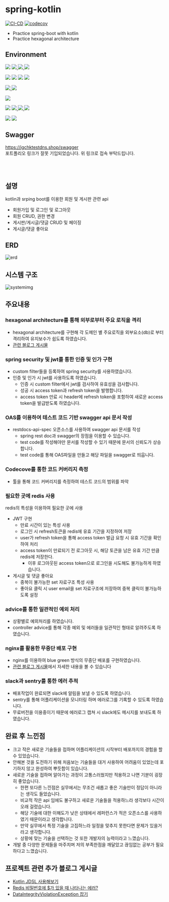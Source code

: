 # spring-kotlin
[![CI-CD](https://github.com/hunkicho/spring-kotlin/actions/workflows/main.yml/badge.svg)](https://github.com/hunkicho/spring-kotlin/actions/workflows/main.yml)
[![codecov](https://codecov.io/gh/hunkicho/spring-kotlin/branch/master/graph/badge.svg?token=JOH259X9H2)](https://codecov.io/gh/hunkicho/spring-kotlin)
- Practice spring-boot with kotlin</br>
- Practice hexagonal architecture

## Environment
[![](https://img.shields.io/badge/koltin-1.9.0-green?logo=kotlin)](https://kotlinlang.org/docs/whatsnew19.html)
[![](https://img.shields.io/badge/spring%20boot-3.1.0-green?logo=springboot) ](https://spring.io/blog/2023/05/18/spring-boot-3-1-0-available-now)
[![](https://img.shields.io/badge/spring_data_jpa-3.1.0-green) ](https://jakarta.ee/specifications/persistence/3.1/)
[![](https://img.shields.io/badge/Spring%20Security-6.1.0-green?logo=springsecurity)](https://kotlinlang.org/docs/whatsnew19.html)

[![](https://img.shields.io/badge/hibernate-6.2.2.Final-blue?logo=hibernate)](https://hibernate.org/orm/releases/6.2/)
[![](https://img.shields.io/badge/kotlin_jdsl-2.2.1.RELEASE-blue?link=https://github.com/line/kotlin-jdsl)](https://github.com/line/kotlin-jdsl/releases/tag/2.2.1.RELEASE)
[![](https://img.shields.io/badge/mysql-8.0.32-blue?logo=mysql)](https://dev.mysql.com/doc/relnotes/mysql/8.0/en/news-8-0-23.html)
[![](https://img.shields.io/badge/redis-7.0.12-blue?logo=redis)](https://github.com/redis/redis/releases/tag/7.0.12)

[![](https://img.shields.io/badge/junit5-5.8.1-none?logo=junit5) ](https://junit.org/junit5/)
[![](https://img.shields.io/badge/kotest-5.6.2-none?logo=kotest) ](https://kotest.io/)

[![](https://img.shields.io/badge/swagger-none?logo=swagger) ](https://swagger.io/)

[![](https://img.shields.io/badge/ubuntu-20.04-white?logo=ubuntu)](https://ubuntu.com/)
[![](https://img.shields.io/badge/docker-20.10.24-white?logo=docker) ](https://www.docker.com/)
[![](https://img.shields.io/badge/nginx-1.25.1-white?logo=nginx) ](https://www.nginx.com/)
[![](https://img.shields.io/badge/github_actions-white?logo=githubactions) ](https://docs.github.com/ko/actions)

[![](https://img.shields.io/badge/slack-purple?logo=slack)](https://slack.com/intl/ko-kr/)
[![](https://img.shields.io/badge/sentry-purple?logo=sentry)](https://sentry.io/welcome/)

## Swagger
https://jgchktestdns.shop/swagger<br/>
포트폴리오 링크가 잘못 기입되었습니다. 위 링크로 접속 부탁드립니다.


<br/><br/>

## 설명
kotlin과 srping boot를 이용한 회원 및 게시판 관련 api<br/>
- 회원가입 및 로그인 및 로그아웃
- 회원 CRUD, 권한 변경
- 게시판/게시글/댓글 CRUD 및 페이징
- 게시글/댓글 좋아요

## ERD
![erd](https://github.com/hunkicho/spring-kotlin/assets/115965829/469d6edc-1327-4d6f-a85a-cec5822c815a)


## 시스템 구조
![systemimg](https://github.com/hunkicho/spring-kotlin/assets/115965829/62b1c8c1-a222-48fe-b116-6428d0ca1e7f)


## 주요내용

### hexagonal architecture를 통해 외부로부터 주요 로직을 격리

- hexagonal architecture를 구현해 각 도메인 별 주요로직을 외부요소(db)로 부터 격리하여 유지보수가 쉽도록 하였습니다.
- [관련 블로그 게시물](https://medium.com/@jgchk4814/hexagonal-architecture-3729e9a9200b)

### spring security 및 jwt를 통한 인증 및 인가 구현

- custom filter들을 등록하여 spring security를 사용하였습니다.
- 인증 및 인가 시 jwt를 사용하도록 하였습니다.
    - 인증 시 custom filter에서 jwt를 검사하여 유효성을 검사합니다.
    - 성공 시 access token과 refresh token을 발행합니다.
    - access token 만료 시 header에 refresh token을 포함하여 새로운 access token을 발급받도록 하였습니다.

### OAS를 이용하여 테스트 코드 기반 swagger api 문서 작성

- restdocs-api-spec 오픈소스를 사용하여 swagger api 문서를 작성
    - spring rest doc과 swagger의 장점을 이용할 수 있습니다.
    - test code를 작성해야만 문서를 작성할 수 있기 때문에 문서의 신뢰도가 상승합니다.
    - test code를 통해  OAS파일을 만들고 해당 파일을 swagger로  띄웁니다.

### Codecove를 통한 코드 커버리지 측정

- 툴을 통해 코드 커버리지를 측정하여 테스트 코드의 범위를 파악

### 필요한 곳에 redis 사용
 redis의 특성을 이용하여 필요한 곳에 사용
- JWT 구현
    - 만료 시간이 있는 특성 사용
    - 로그인 시 refresh토큰을 redis에 유효 기간을 지정하여 저장
    - user가 refresh token을 통해 access token 발급 요청 시 유효 기간을 확인하여 처리
    - access token이 만료되기 전 로그아웃 시, 해당 토큰을 남은 유효 기간 만큼 redis에 저장한다.
        - 이후 로그아웃된 access token으로 로그인을 시도해도 불가능하게 하였습니다.
- 게시글 및 댓글 좋아요
    - 중복이 불가능한 set 자료구조 특성 사용
    - 좋아요 클릭 시 user email을 set 자료구조에 저장하여 중복 클릭이 불가능하도록 설정

### advice를 통한 일관적인 예외 처리

- 상황별로 예외처리를 하였습니다.
- controller advice를 통해 각종 예외 및 에러들을 일관적인 형태로 알려주도록 하였습니다.

### nginx를 활용한 무중단 배포 구현
- nginx를 이용하여 blue green 방식의 무중단 배포를 구현하였습니다.
- [관련 블로그 게시물](https://medium.com/@jgchk4814/nginx%EB%A5%BC-%EC%9D%B4%EC%9A%A9%ED%95%9C-%EB%AC%B4%EC%A4%91%EB%8B%A8-%EB%B0%B0%ED%8F%AC-feat-docker-ec85d93623d5)에서 자세한 내용을 볼 수 있습니다

### slack과 sentry를 통한 에러 추적
- 배포작업이 완료되면 slack에 알림을 보낼 수 있도록 하였습니다.
- sentry를 통해 어플리케이션을 모니터링 하며 에러로그를 기록할 수 있도록 하였습니다.
- 무료버전을 이용중이기 때문에 에러로그 캡쳐 시 slack에도 메시지를 보내도록 하였습니다.

## 완료 후 느낀점
- 크고 작은 새로운 기술들을 접하며 어플리케이션의 시작부터 배포까지의 경험을 할 수 있었습니다.
- 안해본 것을 도전하기 위해 처음보는 기술들을 대거 사용하여 어려움이 있었는데 포기하지 않고 완성하여 뿌듯함이 있습니다.
- 새로운 기술을 접하며 알아가는 과정이 고통스러웠지만 적용하고 나면 기분이 굉장히 좋았습니다.
  - 한편 또다른 느낀점은 실무에서는 무조건 새롭고 좋은 기술만이 정답이 아니라는 생각도 들었습니다.
  - 비교적 작은 api 임에도 불구하고 새로운 기술들을 적용하느라 생각보다 시간이 오래 걸렸습니다.
  - 해당 기술에 대한 이해도가 낮은 상태에서 레퍼런스가 적은 오픈소스를 사용하였기 때문이라고 생각합니다.
  - 만약 실무에서 특정 기술을 고집하느라 일정을 맞추지 못한다면 문제가 있을거라고 생각합니다.
  - 상황에 맞는 기술을 선택하는 것 또한 개발자의 능력이라고 느꼈습니다.
- 개발 중 다양한 문제들을 마주치며 저의 부족한점을 깨달았고 끊임없는 공부가 필요하다고 느꼈습니다.

## 프로젝트 관련 추가 블로그 게시글
- [Kotlin JDSL 사용해보기](https://medium.com/@jgchk4814/kotlin-jdsl-%EC%82%AC%EC%9A%A9%ED%95%B4%EB%B3%B4%EA%B8%B0-92fb77dcd10f)
- [Redis 비밀번호에 $가 있을 때 나타나는 에러?](https://medium.com/@jgchk4814/redis-%EB%B9%84%EB%B0%80%EB%B2%88%ED%98%B8%EC%97%90-%EA%B0%80-%EC%9E%88%EC%9D%84-%EB%95%8C-%EB%82%98%ED%83%80%EB%82%98%EB%8A%94-%EC%97%90%EB%9F%AC-b98234e90002)
- [DataIntegrityViolationException 잡기](https://medium.com/@jgchk4814/dataintegrityviolationexception-%EC%9E%A1%EA%B8%B0-5610a594cd3c)
